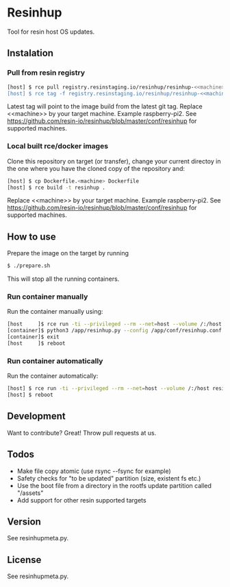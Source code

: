# Resinhup
Tool for resin host OS updates.

## Instalation

### Pull from resin registry
```sh
[host] $ rce pull registry.resinstaging.io/resinhup/resinhup-<<machine>>
[host] $ rce tag -f registry.resinstaging.io/resinhup/resinhup-<<machine>> resinhup
```
Latest tag will point to the image build from the latest git tag. Replace &lt;&lt;machine&gt;&gt; by your target machine. Example raspberry-pi2. See https://github.com/resin-io/resinhup/blob/master/conf/resinhup for supported machines.

### Local built rce/docker images
Clone this repository on target (or transfer), change your current directoy in the one where you have the cloned copy of the repository and:
```sh
[host] $ cp Dockerfile.<machine> Dockerfile
[host] $ rce build -t resinhup .
```
Replace &lt;&lt;machine&gt;&gt; by your target machine. Example raspberry-pi2. See https://github.com/resin-io/resinhup/blob/master/conf/resinhup for supported machines.

## How to use
Prepare the image on the target by running
```sh
$ ./prepare.sh
```
This will stop all the running containers.

### Run container manually
Run the container manually using:
```sh
[host     ]$ rce run -ti --privileged --rm --net=host --volume /:/host resinhup /bin/bash
[container]$ python3 /app/resinhup.py --config /app/conf/resinhup.conf --debug
[container]$ exit
[host     ]$ reboot
```

### Run container automatically
Run the container automatically:
```sh
[host] $ rce run -ti --privileged --rm --net=host --volume /:/host resinhup
[host] $ reboot
```

## Development
Want to contribute? Great! Throw pull requests at us.

## Todos
 - Make file copy atomic (use rsync --fsync for example)
 - Safety checks for "to be updated" partition (size, existent fs etc.)
 - Use the boot file from a directory in the rootfs update partition called "/assets"
 - Add support for other resin supported targets

## Version
See resinhupmeta.py.

## License
See resinhupmeta.py.

